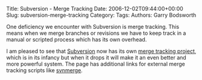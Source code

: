 Title: Subversion - Merge Tracking
Date: 2006-12-02T09:44:00+00:00
Slug: subversion-merge-tracking
Category: 
Tags: 
Authors: Garry Bodsworth

One deficiency we encounter with Subversion is merge tracking.  This means when we merge branches or revisions we have to keep track in a manual or scripted process which has its own overhead.

I am pleased to see that <a href="http://subversion.tigris.org">Subversion</a> now has its own <a href="http://subversion.tigris.org/merge-tracking/">merge tracking project</a>, which is in its infancy but when it drops it will make it an even better and more powerful system.  The page has additional links for external merge tracking scripts like <a href="http://www.orcaware.com/svn/wiki/Svnmerge.py">svnmerge</a>.
